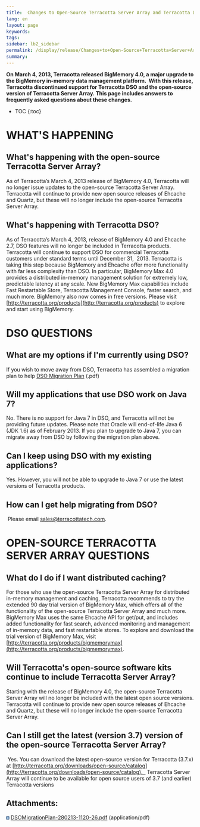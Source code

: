 ```yaml
---
title:  Changes to Open-Source Terracotta Server Array and Terracotta DSO (FAQ)  
lang: en
layout: page
keywords:
tags:
sidebar: lb2_sidebar
permalink: /display/release/Changes+to+Open-Source+Terracotta+Server+Array+and+Terracotta+DSO+(FAQ)
summary:
---
```


**On March 4, 2013, Terracotta released BigMemory 4.0, a major upgrade to the BigMemory in-memory data management platform.  With this release, Terracotta discontinued support for Terracotta DSO and the open-source version of Terracotta Server Array. This page includes answers to frequently asked questions about these changes.**



* TOC
{:toc}

**WHAT'S HAPPENING**
====================

**What's happening with the open-source Terracotta Server Array?**
------------------------------------------------------------------

As of Terracotta’s March 4, 2013 release of BigMemory 4.0, Terracotta will no longer issue updates to the open-source Terracotta Server Array. Terracotta will continue to provide new open source releases of Ehcache and Quartz, but these will no longer include the open-source Terracotta Server Array.

What's happening with Terracotta DSO?
-------------------------------------

As of Terracotta’s March 4, 2013, release of BigMemory 4.0 and Ehcache 2.7, DSO features will no longer be included in Terracotta products. Terracotta will continue to support DSO for commercial Terracotta customers under standard terms until December 31,  2013. Terracotta is taking this step because BigMemory and Ehcache offer more functionality with far less complexity than DSO. In particular, BigMemory Max 4.0 provides a distributed in-memory management solution for extremely low, predictable latency at any scale. New BigMemory Max capabilities include Fast Restartable Store, Terracotta Management Console, faster search, and much more. BigMemory also now comes in free versions. Please visit [http://terracotta.org/products](http://terracotta.org/products) to explore and start using BigMemory.  
  

DSO QUESTIONS
=============

What are my options if I'm currently using DSO?
-----------------------------------------------

If you wish to move away from DSO, Terracotta has assembled a migration plan to help [DSO Migration Plan](/download/attachments/37129634/DSOMigrationPlan-280213-1120-26.pdf) (.pdf)

Will my applications that use DSO work on Java 7?
-------------------------------------------------

No. There is no support for Java 7 in DSO, and Terracotta will not be providing future updates. Please note that Oracle will end-of-life Java 6 (JDK 1.6) as of February 2013. If you plan to upgrade to Java 7, you can migrate away from DSO by following the migration plan above.

Can I keep using DSO with my existing applications?
---------------------------------------------------

Yes. However, you will not be able to upgrade to Java 7 or use the latest versions of Terracotta products.

How can I get help migrating from DSO?
--------------------------------------

 Please email [sales@terracottatech.com](mailto:sales@terracottatech.com).

OPEN-SOURCE TERRACOTTA SERVER ARRAY QUESTIONS
=============================================

What do I do if I want distributed caching?
-------------------------------------------

For those who use the open-source Terracotta Server Array for distributed in-memory management and caching, Terracotta recommends to try the extended 90 day trial version of BigMemory Max, which offers all of the functionality of the open-source Terracotta Server Array and much more. BigMemory Max uses the same Ehcache API for get/put, and includes added functionality for fast search, advanced monitoring and management of in-memory data, and fast restartable stores. To explore and download the trial version of BigMemory Max, visit [http://terracotta.org/products/bigmemorymax](http://terracotta.org/products/bigmemorymax).

Will Terracotta's open-source software kits continue to include Terracotta Server Array?
----------------------------------------------------------------------------------------

Starting with the release of BigMemory 4.0, the open-source Terracotta Server Array will no longer be included with the latest open source versions. Terracotta will continue to provide new open source releases of Ehcache and Quartz, but these will no longer include the open-source Terracotta Server Array.

Can I still get the latest (version 3.7) version of the open-source Terracotta Server Array?
--------------------------------------------------------------------------------------------

 Yes. You can download the latest open-source version for Terracotta (3.7.x) at [http://terracotta.org/downloads/open-source/catalog](http://terracotta.org/downloads/open-source/catalog).   Terracotta Server Array will continue to be available for open source users of 3.7 (and earlier) Terracotta versions  
  

Attachments:
------------

![](images/icons/bullet_blue.gif) [DSOMigrationPlan-280213-1120-26.pdf](/download/attachments/37129634/DSOMigrationPlan-280213-1120-26.pdf) (application/pdf)  


